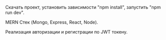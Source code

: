 Скачать проект, установить зависимости "npm install", запустить "npm run dev".

MERN Стек (Mongo, Express, React, Node).

Реализация авторизации и регистрации по JWT токену.